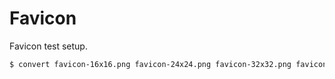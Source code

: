 # Favicon

Favicon test setup.

```bash
$ convert favicon-16x16.png favicon-24x24.png favicon-32x32.png favicon-48x48.png favicon.ico
```
